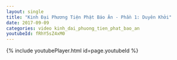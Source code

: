 ```yaml
---
layout: single
title: "Kinh Đại Phương Tiện Phật Báo Ân - Phần 1: Duyên Khởi"
date: 2017-09-09
categories: video kinh_dai_phuong_tien_phat_bao_an
youtubeId: fRhY5sZ4xM0
---
```


{% include youtubePlayer.html id=page.youtubeId %}